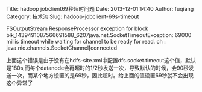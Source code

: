 Title: hadoop jobclient69秒超时问题
Date: 2013-12-01 14:40
Author: fuqiang
Category: 技术流
Slug: hadoop-jobclient-69s-timeout

FSOutputStream ResponseProcessor exception for block
blk\_1439491087566691588\_6207java.net.SocketTimeoutException: 69000
millis timeout while waiting for channel to be ready for read. ch :
java.nio.channels.SocketChannel[connected

上面这个错误是由于没有在hdfs-site.xml中配置dfs.socket.timeout这个值，默认是180s,而每个datanode会再超时的1/2秒发送一次，导致默认的时候，会90秒发送一次，而某个地方设置的是69秒，因此超时。给上面的值设置69秒就不会出现这个异常了
